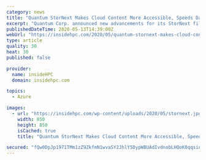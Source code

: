 ```yaml
---
category: news
title: "Quantum StorNext Makes Cloud Content More Accessible, Speeds Data Retrieval"
excerpt: "Quantum Corp. announced new advancements for its StorNext file system and data management software designed to make cloud content more accessible, with significantly improved read and write speeds for any cloud and object store based storage solution."
publishedDateTime: 2020-05-13T14:39:00Z
webUrl: "https://insidehpc.com/2020/05/quantum-stornext-makes-cloud-content-more-accessible-speeds-data-retrieval/"
type: article
quality: 30
heat: 30
published: false

provider:
  name: insideHPC
  domain: insidehpc.com

topics:
  - Azure

images:
  - url: "https://insidehpc.com/wp-content/uploads/2020/05/stornext.jpg"
    width: 850
    height: 850
    isCached: true
    title: "Quantum StorNext Makes Cloud Content More Accessible, Speeds Data Retrieval"

secured: "fQw0DpJp1971TMm1zZ9ZkfmN1wvaSY2JhlY5DypWBUAdIvdnobLHQoK0qqsiqlc1Y0QDqY4C2e+psA4HbOzswNd9bMM8PMysm8wUjliAe59czAqNTreDp60VGKEufKu28PtATB+GZfE9NfQmIKJo1PU2FF+MkQ2CBEBhWL0k6fSfUvL0tdt3x/zOjEnM16MNu4FOkROr/OxQ3qBLkyANK9DbSQoiXxDdsve1z0lHfsDjvx+YjCEGFx/rBIBNHJXHSc4F1bRGUD11raymtHDfnBoVUiOVxjvXBUza7rcsOu17wZ13/fzbjf69ggh8DjHU;oM02N2FjPt9uNJrU/gyirQ=="
---
```


